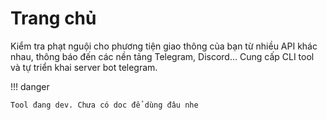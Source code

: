 # Trang chủ

Kiểm tra phạt nguội cho phương tiện giao thông của bạn từ nhiều API khác nhau, thông báo đến các nền tảng Telegram, Discord... Cung cấp CLI tool và tự triển khai server bot telegram.

!!! danger

    Tool đang dev. Chưa có doc để dùng đâu nhe
